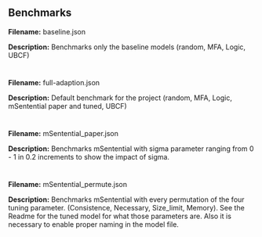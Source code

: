 ## Benchmarks

**Filename:** baseline.json

**Description:** Benchmarks only the baseline models (random, MFA, Logic, UBCF)
#

**Filename:** full-adaption.json

**Description:** Default benchmark for the project (random, MFA, Logic, mSentential paper and tuned, UBCF)
#

**Filename:** mSentential_paper.json

**Description:** Benchmarks mSentential with sigma parameter ranging from 0 - 1 in 0.2 increments to show the impact of sigma.
#

**Filename:** mSentential_permute.json

**Description:** Benchmarks mSentential with every permutation of the four tuning parameter. (Consistence, Necessary, Size_limit, Memory).
See the Readme for the tuned model for what those parameters are. Also it is necessary to enable proper naming in the model file.
